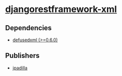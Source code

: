 # [djangorestframework-xml](https://pypi.org/project/djangorestframework-xml)

## Dependencies
- [defusedxml (>=0.6.0)](packages/d/defusedxml.md)



## Publishers
- [jpadilla](https://pypi.org/user/jpadilla)

